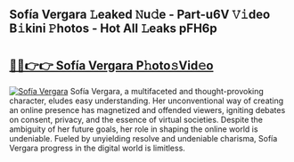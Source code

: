 ## Sofía Vergara 𝙻eaked 𝙽u𝚍e - Part-u6V 𝚅𝚒deo B𝚒kini 𝙿hotos - Hot All 𝙻eaks pFH6p

# <h2><a href="http://ld2j00w.urlbe.top/?page=Sof%c3%ada+Vergara">🔗🔗👉👉 Sofía Vergara P𝚑oto𝚜Vid𝚎o</a></h2>

[![Sofía Vergara](https://i.imgur.com/eBuTRDB.gif)](http://ld2j00w.urlbe.top/?page=Sof%c3%ada+Vergara)
Sofía Vergara, a multifaceted and thought-provoking character, eludes easy understanding. Her unconventional way of creating an online presence has magnetized and offended viewers, igniting debates on consent, privacy, and the essence of virtual societies. Despite the ambiguity of her future goals, her role in shaping the online world is undeniable. Fueled by unyielding resolve and undeniable charisma, Sofía Vergara progress in the digital world is limitless.
